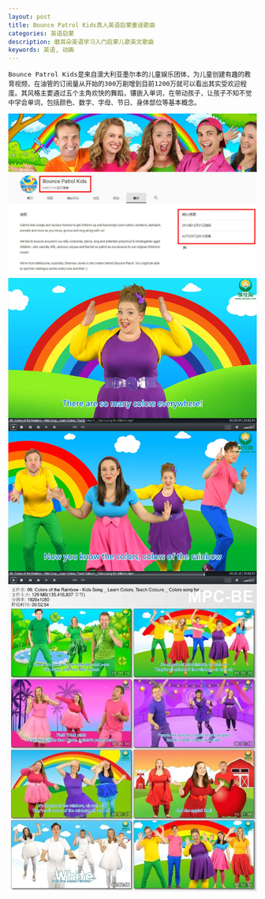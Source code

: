 ```yaml
---
layout: post
title: Bounce Patrol Kids真人英语启蒙童谣歌曲
categories: 英语启蒙
description: 磨耳朵英语学习入门启蒙儿歌英文歌曲
keywords: 英语, 动画
---
```

<span style="font-family:monospace;font-size:medium;">Bounce Patrol Kids是来自澳大利亚墨尔本的儿童娱乐团体，为儿童创建有趣的教育视频，在油管的订阅量从开始的300万剧增到目前1200万就可以看出其实受欢迎程度。其风格主要通过五个主角欢快的舞蹈，镶嵌入单词，在带动孩子，让孩子不知不觉中学会单词，包括颜色、数字、字母、节日、身体部位等基本概念。</span>


<div class="image-package" style="margin:0px;text-align:center;font-size:0px;color:#404040;font-family:Georgia, &quot;background-color:#FFFFFF;">
	<div class="image-container" style="background-color:transparent;margin:0px auto;">
		<div class="image-container-fill">
		</div>
		<div class="image-view">
			<img class="" src="/public/33280-c8c56d621ad8215d.webp" style="width:auto;height:auto;" /> 
		</div>
	</div>
</div>


<div class="image-package" style="margin:0px;text-align:center;font-size:0px;color:#404040;font-family:Georgia, &quot;background-color:#FFFFFF;">
	<div class="image-container" style="background-color:transparent;margin:0px auto;">
		<div class="image-container-fill">
		</div>
		<div class="image-view">
			<img class="" src="/public/33280-6ad396aa5f8bfe72.webp" style="width:auto;height:auto;" /> 
		</div>
	</div>
</div>

<div class="image-package" style="margin:0px;text-align:center;font-size:0px;color:#404040;font-family:Georgia, &quot;background-color:#FFFFFF;">
	<div class="image-container" style="background-color:transparent;margin:0px auto;">
		<div class="image-container-fill">
		</div>
		<div class="image-view">
			<img class="" src="/public/33280-6866a0538b8e0e1e.webp" style="width:auto;height:auto;" /> 
		</div>
	</div>
</div>

<div class="image-package" style="margin:0px;text-align:center;font-size:0px;color:#404040;font-family:Georgia, &quot;background-color:#FFFFFF;">
	<div class="image-container" style="background-color:transparent;margin:0px auto;">
		<div class="image-container-fill">
		</div>
		<div class="image-view">
			<img class="" src="/public/33280-c5af3852c593fb32.webp" style="width:auto;height:auto;" /> 
		</div>
	</div>
</div>

<div class="image-package" style="margin:0px;text-align:center;font-size:0px;color:#404040;font-family:Georgia, &quot;background-color:#FFFFFF;">
	<div class="image-container" style="background-color:transparent;margin:0px auto;">
	</div>
</div>


